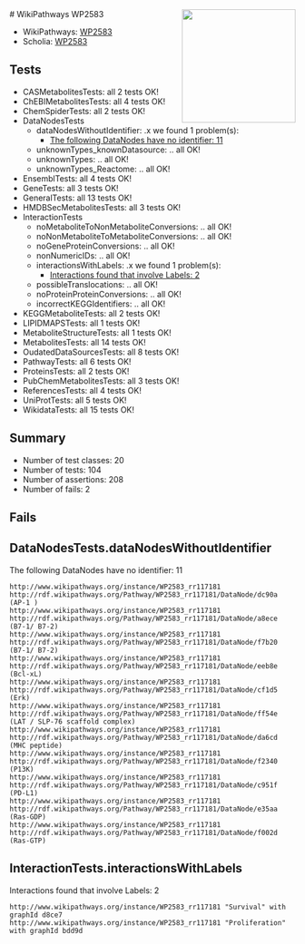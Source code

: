 <img style="float: right; width: 200px" src="https://upload.wikimedia.org/wikipedia/commons/thumb/8/83/Wplogo_with_text_500.png/640px-Wplogo_with_text_500.png" />
# WikiPathways WP2583

* WikiPathways: [WP2583](https://new.wikipathways.org/pathways/WP2583)
* Scholia: [WP2583](https://scholia.toolforge.org/wikipathways/WP2583)
## Tests
* CASMetabolitesTests: all 2 tests OK!
* ChEBIMetabolitesTests: all 4 tests OK!
* ChemSpiderTests: all 2 tests OK!
* DataNodesTests
    * dataNodesWithoutIdentifier: .x we found 1 problem(s):
        * [The following DataNodes have no identifier: 11](#8792c491)
    * unknownTypes_knownDatasource: .. all OK!
    * unknownTypes: .. all OK!
    * unknownTypes_Reactome: .. all OK!
* EnsemblTests: all 4 tests OK!
* GeneTests: all 3 tests OK!
* GeneralTests: all 13 tests OK!
* HMDBSecMetabolitesTests: all 3 tests OK!
* InteractionTests
    * noMetaboliteToNonMetaboliteConversions: .. all OK!
    * noNonMetaboliteToMetaboliteConversions: .. all OK!
    * noGeneProteinConversions: .. all OK!
    * nonNumericIDs: .. all OK!
    * interactionsWithLabels: .x we found 1 problem(s):
        * [Interactions found that involve Labels: 2](#630d2679)
    * possibleTranslocations: .. all OK!
    * noProteinProteinConversions: .. all OK!
    * incorrectKEGGIdentifiers: .. all OK!
* KEGGMetaboliteTests: all 2 tests OK!
* LIPIDMAPSTests: all 1 tests OK!
* MetaboliteStructureTests: all 1 tests OK!
* MetabolitesTests: all 14 tests OK!
* OudatedDataSourcesTests: all 8 tests OK!
* PathwayTests: all 6 tests OK!
* ProteinsTests: all 2 tests OK!
* PubChemMetabolitesTests: all 3 tests OK!
* ReferencesTests: all 4 tests OK!
* UniProtTests: all 5 tests OK!
* WikidataTests: all 15 tests OK!


## Summary

* Number of test classes: 20
* Number of tests: 104
* Number of assertions: 208
* Number of fails: 2

## Fails

<a name="8792c491" />

## DataNodesTests.dataNodesWithoutIdentifier

The following DataNodes have no identifier: 11
```
http://www.wikipathways.org/instance/WP2583_rr117181 http://rdf.wikipathways.org/Pathway/WP2583_rr117181/DataNode/dc90a (AP-1 )
http://www.wikipathways.org/instance/WP2583_rr117181 http://rdf.wikipathways.org/Pathway/WP2583_rr117181/DataNode/a8ece (B7-1/ B7-2)
http://www.wikipathways.org/instance/WP2583_rr117181 http://rdf.wikipathways.org/Pathway/WP2583_rr117181/DataNode/f7b20 (B7-1/ B7-2)
http://www.wikipathways.org/instance/WP2583_rr117181 http://rdf.wikipathways.org/Pathway/WP2583_rr117181/DataNode/eeb8e (Bcl-xL)
http://www.wikipathways.org/instance/WP2583_rr117181 http://rdf.wikipathways.org/Pathway/WP2583_rr117181/DataNode/cf1d5 (Erk)
http://www.wikipathways.org/instance/WP2583_rr117181 http://rdf.wikipathways.org/Pathway/WP2583_rr117181/DataNode/ff54e (LAT / SLP-76 scaffold complex)
http://www.wikipathways.org/instance/WP2583_rr117181 http://rdf.wikipathways.org/Pathway/WP2583_rr117181/DataNode/da6cd (MHC peptide)
http://www.wikipathways.org/instance/WP2583_rr117181 http://rdf.wikipathways.org/Pathway/WP2583_rr117181/DataNode/f2340 (P13K)
http://www.wikipathways.org/instance/WP2583_rr117181 http://rdf.wikipathways.org/Pathway/WP2583_rr117181/DataNode/c951f (PD-L1)
http://www.wikipathways.org/instance/WP2583_rr117181 http://rdf.wikipathways.org/Pathway/WP2583_rr117181/DataNode/e35aa (Ras-GDP)
http://www.wikipathways.org/instance/WP2583_rr117181 http://rdf.wikipathways.org/Pathway/WP2583_rr117181/DataNode/f002d (Ras-GTP)
```

<a name="630d2679" />

## InteractionTests.interactionsWithLabels

Interactions found that involve Labels: 2
```
http://www.wikipathways.org/instance/WP2583_rr117181 "Survival" with graphId d8ce7
http://www.wikipathways.org/instance/WP2583_rr117181 "Proliferation" with graphId bdd9d
```

